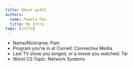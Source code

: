 ```yaml
---
title: About pp452
authors:
  name: Pamela Pan
  title: My Intro
tags: [intro]
---
```


- Name/Nickname: Pam
- Program you're in at Cornell: Connective Media
- Last TV show you binged, or a movie you watched: Tár
- Worst CS Topic: Network Systems
